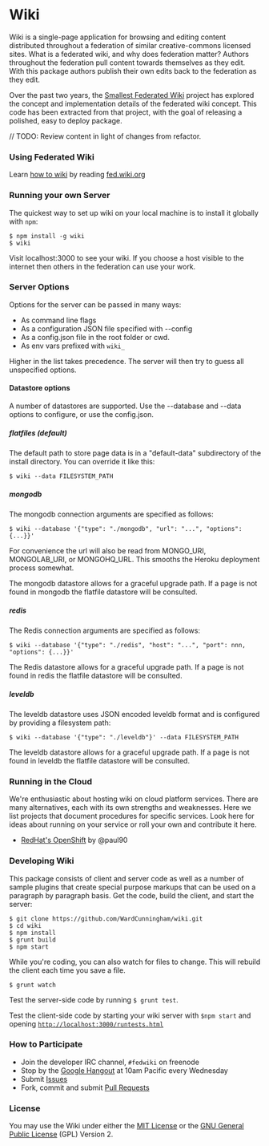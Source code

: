 # Wiki

Wiki is a single-page application for browsing and editing content distributed throughout a federation of similar creative-commons licensed sites. What is a federated wiki, and why does federation matter? Authors throughout the federation pull content towards themselves as they edit. With this package authors publish their own edits back to the federation as they edit.

Over the past two years, the [Smallest Federated Wiki](https://github.com/WardCunningham/Smallest-Federated-Wiki) project has explored the concept and implementation details of the federated wiki concept. This code has been extracted from that project, with the goal of releasing a polished, easy to deploy package. 

// TODO: Review content in light of changes from refactor.

### Using Federated Wiki

Learn [how to wiki](http://fed.wiki.org/view/how-to-wiki) by reading [fed.wiki.org](http://fed.wiki.org/view/welcome-visitors)

### Running your own Server

The quickest way to set up wiki on your local machine is to install it globally with `npm`:

    $ npm install -g wiki
    $ wiki

Visit localhost:3000 to see your wiki. If you choose a host visible to the internet then others in the federation can use your work.

### Server Options

Options for the server can be passed in many ways:

* As command line flags
* As a configuration JSON file specified with --config
* As a config.json file in the root folder or cwd.
* As env vars prefixed with `wiki_`

Higher in the list takes precedence.
The server will then try to guess all unspecified options.

#### Datastore options

A number of datastores are supported. Use the --database and --data options to configure, or use the config.json.

##### flatfiles (default)

The default path to store page data is in a "default-data" subdirectory of the install directory. You can override it like this:

    $ wiki --data FILESYSTEM_PATH

##### mongodb

The mongodb connection arguments are specified as follows:

    $ wiki --database '{"type": "./mongodb", "url": "...", "options": {...}}'

For convenience the url will also be read from MONGO_URI, MONGOLAB_URI, or MONGOHQ_URL. This smooths the Heroku deployment process somewhat.

The mongodb datastore allows for a graceful upgrade path. If a page is not found in mongodb the flatfile datastore will be consulted.

##### redis

The Redis connection arguments are specified as follows:

    $ wiki --database '{"type": "./redis", "host": "...", "port": nnn, "options": {...}}'

The Redis datastore allows for a graceful upgrade path. If a page is not found in redis the flatfile datastore will be consulted.

##### leveldb

The leveldb datastore uses JSON encoded leveldb format and is configured by providing a filesystem path:

    $ wiki --database '{"type": "./leveldb"}' --data FILESYSTEM_PATH

The leveldb datastore allows for a graceful upgrade path. If a page is not found in leveldb the flatfile datastore will be consulted.

### Running in the Cloud

We're enthusiastic about hosting wiki on cloud platform services. There are many alternatives, each with its own strengths and 
weaknesses. Here we list projects that document procedures for specific services. Look here for ideas about running 
on your service or roll your own and contribute it here. 

* [RedHat's OpenShift](https://github.com/paul90/wiki-openshift-quickstart/) by @paul90

### Developing Wiki

This package consists of client and server code as well as a number of sample plugins that create special purpose markups that can be used on a paragraph by paragraph basis. Get the code, build the client, and start the server:

    $ git clone https://github.com/WardCunningham/wiki.git
    $ cd wiki
    $ npm install
    $ grunt build
    $ npm start

While you're coding, you can also watch for files to change. This will rebuild the client each time you save a file.

    $ grunt watch

Test the server-side code by running `$ grunt test`. 

Test the client-side code by starting your wiki server with `$npm start` and opening [`http://localhost:3000/runtests.html`](http://localhost:3000/runtests.html)



### How to Participate

* Join the developer IRC channel, `#fedwiki` on freenode
* Stop by the [Google Hangout](http://bit.ly/SFWhangout) at 10am Pacific every Wednesday
* Submit [Issues](https://github.com/WardCunningham/wiki/issues) 
* Fork, commit and submit [Pull Requests](https://github.com/WardCunningham/wiki/pulls)


### License

You may use the Wiki under either the
[MIT License](https://github.com/WardCunningham/wiki/blob/master/mit-license.txt) or the
[GNU General Public License](https://github.com/WardCunningham/wiki/blob/master/gpl-license.txt) (GPL) Version 2.

